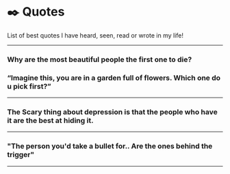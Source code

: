 # ✒️ Quotes
List of best quotes I have heard, seen, read or wrote in my life!

---
### Why are the most beautiful people the first one to die?
### “Imagine this, you are in a garden full of flowers. Which one do u pick first?”
---
### The Scary thing about depression is that the people who have it are the best at hiding it.
---
### "The person you'd take a bullet for.. Are the ones behind the trigger"
---

